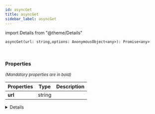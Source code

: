 ```yaml
---
id: asyncGet
title: asyncGet
sidebar_label: asyncGet
---
```


import Details from "@theme/Details"


```tsx
asyncGet(url: string,options: AnonymousObject<any>): Promise<any>
```
<br/>



### Properties

<font size="2"><i>(Mandatory properties are in bold)</i></font>

| Properties | Type | Description |
| --------- | ---- | ----------- |
| **url** | string |  |


<Details summary={<summary><b>Additional properties for advanced use cases</b></summary>}><div>

| Properties | Type | Description |
| --------- | ---- | ----------- |
| options | [AnonymousObject](/framework-api/interfaces/AnonymousObject.md)<any\> |  |


</div></Details>
